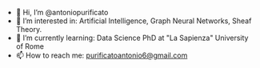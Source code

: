 - 👋 Hi, I’m @antoniopurificato
- 👀 I’m interested in: Artificial Intelligence, Graph Neural Networks, Sheaf Theory.
- 🌱 I’m currently learning: Data Science PhD at "La Sapienza" University of Rome
- 📫 How to reach me: purificatoantonio6@gmail.com

<!---
antoniopurificato/antoniopurificato is a ✨ special ✨ repository because its `README.md` (this file) appears on your GitHub profile.
You can click the Preview link to take a look at your changes.
--->

